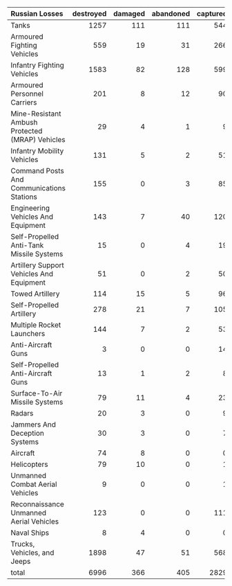 | Russian Losses                                   |   destroyed |   damaged |   abandoned |   captured |   total |
|:-------------------------------------------------|------------:|----------:|------------:|-----------:|--------:|
| Tanks                                            |        1257 |       111 |         111 |        544 |    2023 |
| Armoured Fighting Vehicles                       |         559 |        19 |          31 |        266 |     875 |
| Infantry Fighting Vehicles                       |        1583 |        82 |         128 |        599 |    2392 |
| Armoured Personnel Carriers                      |         201 |         8 |          12 |         90 |     311 |
| Mine-Resistant Ambush Protected  (MRAP) Vehicles |          29 |         4 |           1 |          9 |      43 |
| Infantry Mobility Vehicles                       |         131 |         5 |           2 |         51 |     189 |
| Command Posts And Communications Stations        |         155 |         0 |           3 |         85 |     243 |
| Engineering Vehicles And Equipment               |         143 |         7 |          40 |        120 |     310 |
| Self-Propelled Anti-Tank Missile Systems         |          15 |         0 |           4 |         19 |      38 |
| Artillery Support Vehicles And Equipment         |          51 |         0 |           2 |         50 |     103 |
| Towed Artillery                                  |         114 |        15 |           5 |         96 |     230 |
| Self-Propelled Artillery                         |         278 |        21 |           7 |        105 |     411 |
| Multiple Rocket Launchers                        |         144 |         7 |           2 |         53 |     206 |
| Anti-Aircraft Guns                               |           3 |         0 |           0 |         14 |      17 |
| Self-Propelled Anti-Aircraft Guns                |          13 |         1 |           2 |          8 |      24 |
| Surface-To-Air Missile Systems                   |          79 |        11 |           4 |         23 |     117 |
| Radars                                           |          20 |         3 |           0 |          9 |      32 |
| Jammers And Deception Systems                    |          30 |         3 |           0 |          7 |      40 |
| Aircraft                                         |          74 |         8 |           0 |          0 |      82 |
| Helicopters                                      |          79 |        10 |           0 |          1 |      90 |
| Unmanned Combat Aerial Vehicles                  |           9 |         0 |           0 |          1 |      10 |
| Reconnaissance Unmanned Aerial Vehicles          |         123 |         0 |           0 |        111 |     234 |
| Naval Ships                                      |           8 |         4 |           0 |          0 |      12 |
| Trucks, Vehicles, and Jeeps                      |        1898 |        47 |          51 |        568 |    2564 |
| total                                            |        6996 |       366 |         405 |       2829 |   10596 |